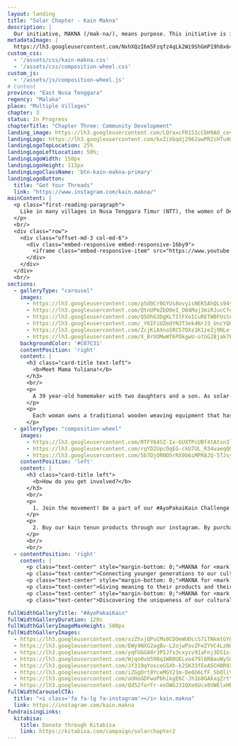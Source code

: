 ```yaml
---
layout: landing
title: "Solar Chapter - Kain Makna"
description: |
  Our initiative, MAKNA (/mak·na/), means purpose. This initiative is inspired by the Umutnana's women tenun community. Consisting of 20 village women, their work is to weave and produce tenun products. They used to have a ‘tenun-house’ that was rebuilt to become a health clinic (Puskesmas) due to not able to sell their products to a market or a distributor. These products are only available to sell whenever visitors come from the neighboring city of Kupang or given as gifts to government officials.
metadataImage: |
  https://lh3.googleusercontent.com/NxhXQzI6m5Fzqfz4qLk2Wi9ShGmP19h8x64PcwhnqUg2y7Us4gEuAHzdrhfbqEcTZ0Xsqw6e3o0EuemdaCb8DJzFSHNEXSsoo9WERlgbNfzWnmBCGTQ4ZV1m_-cwzTG-PdTQN8f7-SOk6o6Xn891fCE85aXAAztijSL60qHoPI8CJSiwJTKpkdfS6DABDdHsd38jteR6AjoFa998C0O0OV1YjGrw2ATHNHhMZYiFU5TMtCGlKCwx5Oijf5WM1OB0WNKQ-YTNY719EUikXUfRMjDrVJxpn0CHX7fcMGleDFr7ZbtOv4i5fJdgenKHaYwTzMtBej0u9tW-7KwIdUkCII0o7CRUPK3L59GGFLJoGR_fHKobfBouVaHOgfUPRbLqBHGnNbhUlIOdMfts0ctT6SsLFIgTTjrPPploZNtDTg2xL9YYEKNXDPlx5WIwgXNftfTBdnX0LWUeVkv56y6_5Onpe0r7jDwNXHXBu948kIEkEs1cmlOTt6BUWH98fuinuf1oV-07kzx__NH3gaCHYz7QgUhU3Rb6UTsa4x7032pv9034eSWUxJgZw1izIma5z2ycGaCZiY5vLpnXpUx_ZE1AR5vvorZkpPy9VSMNG5AsSC3mnFKv7rZ4uyVGl7wOpB3ypGVX_74zHhLxtIaO3wjkMyo4ZJTtzhhOpRkaQj3yF2jKHxcQPZiATdMUx7E4-W3kTx8_yq7g71A0wUt1XanRpSSi1Lko1FKPeP02bSR9l-zpP-JR0bk=w1500-h1001-no
custom_css:
  - '/assets/css/kain-makna.css'
  - '/assets/css/composition-wheel.css'
custom_js:
  - '/assets/js/composition-wheel.js'
# Content
province: "East Nusa Tenggara"
regency: "Malaka"
place: "Multiple Villages"
chapter: 3
status: In Progress
chapterTitle: "Chapter Three: Community Development"
landing_image: https://lh3.googleusercontent.com/LQraxcFR1S1cCbH9AO_cevaTlDop9a2OiAaqrfZLYo4EeAPLXohWtsMfD9yjKOFJM3KAlrASEQ4Upv1ECYWDoa3ML8Ipeheh89YQtUU6ePTcGd1-k2dk4lr7mmkr6Y_gM_GSWWREiMtufKmSX92kTfgFnw4i_4qjV__xSnYaIAhTSyVeqA6D9M_dlXO2s9JG5n7tsd5VVCUT26npIovJrONuLIHtTTpXR1QOFbtsyZnF7j-lJm-J2Kpd84OQ8XO07bl7LneVE3aM8ehUh5o9zjRLdk0X7eFBzMwKe11r5ddyBa_fjeLWjXqP1h-1XCViivZZ7JRTxsp9auwvnIz1nShf48R5TkTrB7wVS9yvYSPGTlsEdRDcHsRrU6y25CEEyElkj8J33OpSYLfKLyx8tq5OfI2RBykkKHz58fPkO3NdpRXUAfeTXrAPoil40zB_os6IVQ4T5EMXOtucj4PdbQ-4huCMMtme8TVf2Q4GK1bGQ6BJsQqc-eqAwg4sangR08RWdRJp0gDb8L5zRvuaHe_54IjNLanfIaee2xbQehxM-ERLIEj2NKOEXSUO3JQbQKQj1iGTl-aegiduTBF74AySNqguJg3iAB7-Ld-hQv2IGZamx0BfCLvhZXV1uZY3mN3aO1LVYqdIM6JU7alE7nkJQYG49i9lkBkL-nakqglEkqS_HlS2V9Y9SqIXwTiQAlzQ6YeFCVbZJ1dHdwsD330Z7gMsNJCy2-kpVgbe2eolmQ-k5E2-zbQ=w3024-h2018-no
landingLogo: https://lh3.googleusercontent.com/kxZiVbqdj2962awPR2iHTu4OBipluSrccXGK_odDw9npSVZ6NyOckKa4vxvyV7FRV9PKmoJU37bDsGW0DO2Lj5nPHDFR0ZpTKAoUVRncDmXlOR_-1PBOcORzcSWj-DhKjNrDCVRH7I692ofaHOfxCCzj9KkaSFC3qoKZWlkxQIU3hx_H_64HkMI_ua2Ud9gt1i6-D9ZLkDbpgN373kih_Osk-s16JDDHW5Ec2YK9SfneJeIrAcz4mwwwOR02DoM4Hb5Vl7YokcU93UPP7xtTdB5XgNXTwcs1yFX9CIfihE0D_vYOEYCbDluiS6n1UoBTUGpvgKSmnljV7I7HrvvpRTjCZ9IgPvPvOHfhrcMsw3inVRaOtpCyyaFKZOTET8Dpq9rTT8Kwh8lXQjyMDhr6AIdRhBBB6Jj73BssNwyfxwoZy2II_zHkA3J6rdt5ObeX3ePirk1qTmA5vG4xRRINt2Ah-aeKWmolkKliUdBtSKcGNw9zesM2gIWJxzvMT6s24Nv-sWDsk_lfc6ehqdpgo8BBi6XNMdRMcK8FpfB5Qm-XS6LEo_KyPzMa_0iZ1zsPyfg_Z__4IotaL6T1QEHxktBo2O_bw_UMPYU_vO31ZfIiaTnMqiP4pzARaG-bloxKmf8d5CvgKRtzNASqOOaD864-0vWb6F8X90j2umCwLBTsuUom-v-UUT8RHURwCzkSp2f228nd101MQr5wKJsSY857Ug9kazap051YN-0-AHY8Z0K3RebloV8=w304-h228-no
landingLogoTopLocation: 25%
landingLogoLeftLocation: 50%;
landingLogoWidth: 150px
landingLogoHeight: 113px
landingLogoClassName: 'btn-kain-makna-primary'
landingLogoButton:
  title: "Get Your Threads"
  link: "https://www.instagram.com/kain.makna/"
mainContent: |
  <p class="first-reading-paragraph">
    Like in many villages in Nusa Tenggara Timur (NTT), the women of Desa Umutnana regularly weaves kain tenun daily. However, while some tenun communities on the island are able to access the market due to their proximity to the capital of NTT, the Umutnana Tenun Community is not. This has caused the tradition of weaving to slowly fade in younger girls, which is a concern for the village's women figures. Our initiative, Kain Makna, helps the women of Desa Umutnana rediscover their purpose in weaving by selling their handmade kain tenun. The tenun community consists of more than 40 women from Umutnana and its sister village, As Manulea. 
  </p>
  <br/>
  <div class="row">
    <div class="offset-md-3 col-md-6">
      <div class="embed-responsive embed-responsive-16by9">
        <iframe class="embed-responsive-item" src="https://www.youtube.com/embed/VZxz6nt-yJU" frameborder="0" allow="accelerometer; autoplay; encrypted-media; gyroscope; picture-in-picture" allowfullscreen></iframe>
      </div>
    </div>
  </div>
  <br/>
sections:
  - galleryType: "carousel"
    images:
      - https://lh3.googleusercontent.com/pSd0Cr0GYUs8ovyisNEKSAhQLs94y0JRSOhpdgfO8aTlWeHzi-DG-CAO7w4beeItef23AqQtgLKc999ovihOpGtpMuDBSYIb2JVNTRFOq7WykYT4IEZaSBohaTcmEZ_eyFjd9IYhjwzk1A_i5LqyTU6lKA9g7BWLii0v0gXN2Ud8aFWzSqoyrW_XZ1rD7UolGUSrZPvxbBSPx6QnlUc0Go_D6oYfEHH9694jNAxMpAYr8H94Qpapap92hQQfwiVYzUSQs6d1vCWUyru_YeZvvsyMb5jcmOMzp6OLzJ88ZoKZKv9vTc6OwIgQaHQuk95qSeR58DyOifvuyUi8BbEerrx7onmfG73b9H2dOFFMHvkaRKYgNrdx4_thXFruIJAXwuIa16EAi0ud0kxaef-j5vVDqREixuoacG3bGTYwW1CEJEA0qHDTuxvVlRd8_MF3vMy7qY1_ELqx8-FUudyh167qcP5nX_1Wso0oNqUb3BdwPH3CGK1PWAahA6XJ_Qc5HXRBPpt5ezJs60-tq06qI95dBC8jca01AU7RKn5tVGeBqNb9BS5JmqemVwHpEgtbBUEdbckgSwqo2fiViPr4O4jGVOPObEFZm4yFrinbh20i4xtXNk_IuSCICvaEZC-clrxhZn2WuGqEKR1gku7bCRriajHmvIuzzxLMf_RhsLSbGuZQAA4ODKfhO21MgiLN3-rkW0ZF8ZtStbfkKOSM8hNVgGC7AQuqqJ8Eyd7n3cXVOX_WGgYaUA=w1642-h1095-no
      - https://lh3.googleusercontent.com/QtnUPmZbO9eI_O04Maj3miRJucCfeIg9oUwKM0Vd1AtI28jCwJFBtdRKCwW0f8GrRanOZzkii0xh1rCaLlkbG3O3o2lqcc4hIdMPFwgIC6jG-01LOgoPuqjkBKz7X6RNPNNO1N5hkgnmloiVsKkvHulOvPeRtWYpLco75bn8-l4K8fu7E3J-mA502-R_7Acs7WMlGKExsnpmt-fm-h-gK78xkUR-sfroPYISXWDj5aB-MPMQ6ORl00ZWIhy6dBrHNyvf_yHLCvIYn4uZ5mpJRMLf7B5-wXtiaJKAm24vpspN2x5NF6Cd7MsBngtFUaq2dNGIhOk5vKbxC1_VzW0tJMl62Vnh6Y0G1wqVN3FUA8mLBux4cUBQ3ZMxT7gSp1UG4GobbKTTquYjwHStbXdJdOjnR1wZJCA-O0MtJVyikzS289XcdslbtAKyZYh3nGA3T40kuQkCbKU4r0Cri2Z_pxEZSnuaG17lXgb92N-wpiU812-HWiUCc8OvuNj8pS0veX5fB5MkiM5ZMGY9TYTHohrg_w3k3E8C0oJJN_rd-MbX-kKBtcdT9BExqfx13Hsk1lT7AT5UD6W-RKDgotT186mpTGjrRxYFSm2-n1BwQDUpjGDLNLMBe5OF5pMPUGz5XYra8gGn0hHf0puoyfi4Jdx01mDJXn7DiwOEH-25Vid8G94X3cKdTKZMF5eBYbUb1cNlvflgm-6qzGWX0XAu8tu41czy40OhoNrgTrWlA-tKHtctb1LllRI=w3026-h2018-no
      - https://lh3.googleusercontent.com/Q5OhG3DgKLTItFXoICuRETWBFUstA_LF6JjuHDHP96dyWPI4QF2_WxvxLbS26mmQbp6oRmwYCKMHPlImIrru0Tn1vvIIarApmY5LY0k1mx3B_iNqJ0VHK0iVOQgd00chDDUeRzPcon5che04FIa6ZYBMC0t1rmHabw1tagph8SWcbRj5k919LbsbCzqcgAZcuH8PAWGc9HYx5QaIj5zVBm7L0aSpvk1D1Voh4U0v51VxDPHt4b__qu3V_Is96jt3bSLyxgWl3VGKtTdd9Dhg9Fu-0ui4w1Tsb9R3mNog1x8kr4K0rfljYkNTruog1VfJI3TiTUez5JT4QHZXh29wMu6ZCJgZgXty4Hz0UBIX8gvIo-7afmKJ5xady3aDQa-hCXM_4xmSBBNcZWjbkvW2JkGXPwTG6_ptPvBIvLZzkudlM-M3sqIgvB-VIyIJ9QU9YWF35e4AB3Z7DhBGzPSC34I8U6LAp7Zh2MXbrPgYnfL_eBDt-O_AN6Hi784KrblE0_dxMnYpe1e4Ptc_B2YxGvX0oYfVddsK4p_7vTMb9_ql04Bo7cQhnGcFkxbtNAjYiQgme9EaKCnZyLmYCmGGKw93qCnBvjpDU2QI26iuQWZBZfgBfrKkj9btSqUruggINsYYIYs3_TL8pphCLOzW8gljAXDcVkor0FOEO8T3JbfR5ugahXN-gexZgaoVMO-XUiqUN1VP3MX0Mgg1bytgb4_fu1H2SDKZy2fRZkiaKv4AR_KP6SY_Ng=w1642-h1095-no
      - https://lh3.googleusercontent.com/_Y6IFiUZmdYNJT3ek4NrJ3_UncYQO-KalR0GTX-jnycTtLBm8gmpJGN2KX9AuYiOgA-P5QXIDCrxfPcKPqDoyAmZBT-3idIIzX_o0ccbwrVdJOKiUP2xKHR8eht4z7ccFS9THvtU0hKytu_IqHqGOMufTrraizI6Ctie6d4_1axarrtcmKdkwSWIi7cD9rsRLGnCxKUHyVvZxSyhAiFrkwJDpLjnNRSIAFAlXGUCc8OFFPhc1QLD89GuqIpEj0vDR7-rPQ7b-MQVUk50bJWGgMh7rrt9Gm8Llqkz7BiMe5YmMbpoxcdnIDPoN-kDAl3nlVUxBwRDc04-8UcO6470uyEfbwIPdlZipGo-1eVQ7QZlGKRumR8dz-O83-gDpJRhIZsBUxZLnLTnNYEV6upEuXd4-kLsRopCWGhc0iR9uwwnaWFMykWqwU7dpQwsEv_K-rhyUliloZWPlMycGGKtwQHvkM03_Sw5EGk-cxoujAmD9IOXkyQqTm6rRVyi10kDo55HaS4NSZLEUG9wRIZboYxoiTUZdD4j5zpxC59QMCZBWP25xzi2zoLgskO4xXzOH2TjibQ14c4BvhuAVGHLmy-BOtd6J4b1O2NR7QrYy3kl7yB6iAgx8Ua6Vcq-ZPci7PiEEm5Z9gZcpJHzEEZYC47KgWGiNugBK34gLGOsuvLaKhr54cPIiByGsaUMN-7qUp4d2CC5zB705L9sOukZxfH-BYQNvHMs66eurS9bW_SHubPzsFALIg=w1500-h1001-no
      - https://lh3.googleusercontent.com/ZcjKiAXnoSRC57DXz1K1zeZj9NLefBtZMiRlA5nwcnflpzZ88MY3fF7haqqUdgYtCpm2n3kp3Z5r_IYRT2xxq-snL3UrtfPArg7sKl4OXN1aHnXPzO2O4lC0pHzM_UDYmzu_T2di97eL3dykbAcaR1enAXQfodwv69iBd0bkisLB6ilAVizpa5XUKdxaGd7oqCFPw0bREGfuak2lC3a1NC8FWJ5UafGTBXjGx9GCCp9WCFaK9g-T0ynIdrojnXMktXDPdBUlOfJqdMhv2wZkeRVeEdgYD1bJV-A5UJoEA3PEHa-rdEh0R5wQoccmn9r8JMEzll2NKx2EpleiIxrTbifoRydnZ1eptxPLlwZJiUT7tRHuj8nCTbde2GGZCMDq_BKiYb_XP5aucF3EgVzHskr-XsbprqqXby0Yqp60M2RucE53GOZo8PK8LJWq0tT2_pIntn66w_nSp7wcs_7aznQSGYTk919bL4oeERJ7HHdY9WbQZqVnAYRVSnmWAebtjKATcXIUkzUei-WZ0h_fPnB5O5FnM1h1kC6cyA3yO5TE7a1j1uguxHK-2r1Tkk6fLWakWFenI-s6qGRGzGWmUNpBKAcgFzkGvohkOx9bUJRr-YG5TGOkHd8grGJx2a5gD1_XITlLBoT1I5jyL3BLJV8ejRs0YoepNnFteRTRSrVffz1Vv5rL2P4NfgCvAhJImbgNypAFNMbrXTJgHOmqbxgIJAlgicP0S_EddctsxoemSFakU8aLOw=w1500-h1001-no
      - https://lh3.googleusercontent.com/X_BrUOMwWf6POkgwU-otGG28jak7FyeLHmy1NfmWEMm66jDAdxw_9TnhIEpz7odOpA5N_XTOVO-XDsY9txdCJacmV2JfYD6UniRb2DJbeeZuN5u9k1l8k3eur3KYAhz3iwTQXQA6nGgyBo_3Hb1uIp5wWdSlf4gaacZwxZPy1XZW7AZlLCQHmEcYCTUXEmFcbxi_c6NOvcGhlOfb4v1WuHBj6PgeC8Lj8_ypy5-jajP57svjmHKCCbn0SdFJw2VjkGu4qxP3DDIvF2-kSX490fbIDmcNsJmYMDtX9FCLReeF1M1EZg7lqqooKTZEh5Qxou23mSmKx2KR6s8YDdNNkNnaXPj-JVdvp1s-r_YKe98w0cDs6Qx0ecUOwJ67llLhOpmBfAaUAg6wCnUAy3fr90Aadx3fuM3oTDcaFxhSFH2p35tq5gH5GyoBqqJaHz-GLOTFdJh1oTJ7LE49f0xhIq4SJflIKBXmaNBjJE1i678bDKQk3fpZiPPPJQVG0VfTsCHWrMz0qlIQ9jHQ4nhjIlWSyHFaTxdsV7HVAA0YSjoB-4SznXbXk6zmUbTBnaUSHMHiCc9q2O_F5S2RDOaAckIsjEiytoYYvNtf1b4nbrfDa3guB-l5qLxpqq1kPO47Qh3ZvVOrpKjP8hPesa7tPrHSKaPZBK1uQ-n4k4eaggs1gseNuYOV56zESQISUo9e205r63W2UQ1ZItMQ9r64MsQj-8f57FaR6EnMhP6aB_rzJGlDvNU1Vg=w1642-h1095-no
    backgroundColor: '#C07C31'
    contentPosition: 'right'
    content: |
      <h3 class="card-title text-left">
        <b>Meet Mama Yuliana!</b>
      </h3>
      <br/>
      <p>
        A 39 year-old homemaker with two daughters and a son. As solar-powered pumps were installed last year around the village, her daily life routine no longer include an hour long walk up to the nearest reservoir for 4 gallons of water. With her spare time, she weaves kain tenun — traditional artisanal fabric with sharp and intricate details — along with her friends.
      </p>
      <p>
        Each woman owns a traditional wooden weaving equipment that has been passed down from generation to generation and works on one piece of tenun from start to finish. A piece of tenun can take from 1 week up to years to be finished, according to the material, pattern, and size.
      </p>
  - galleryType: "composition-wheel"
    images: 
      - https://lh3.googleusercontent.com/RTFY64SZ-Ix-GUXTPcUBf4tAtsn3lUqKlkkYydwH3_IZ-HOBlGpjFfrH589lxDXwrpyTc6QE2_1jQs42tg4PSGc1jX38_Fz24yf7MI52jvHV38DhK-4xSAIjI5-YzLPGN6afk5e9K32uXJblSXOWy1bu-6S5O2JBXqyOVnent_l-pGAwYiDPsqSXxFUsQiRcyK4Fy87ajAx-UaIrBNQqCEmpebaHsdJvhCOnc1ecLR1dZe-PqPa3zcg9khQwaykO1ws_-gz9WtPZ-3vdWzrs7eQTKfydLdAcYJpSsMpaDIzVwRYVggy-euqb367yzonG8ZjV7EEwyYG8gnue1QJzfcLt9nl_UNgm0dm1N1-cLY3FZMn8Ryi-NvcidATb4SHJ86GcTiXn1rB4Gtbhvv8vAJ3iiE33zB3a7g3cVnGIpp7bDTq7PwuSIQ7HW6pbyk4W0kFmFqUR0hnfsMicegVU6jmRI7Y_hlK57pJbBunfCopGSmD7q5xQ8TjuBTa-Fd4Bgjyobw2PN7sRi05UeM8PrORDeTl5ON1gne3HN09P51qzBcDdeq9Epv9UfyUfAP5LvsUDUXzn2ocmXzcYRP2bZpYMgWj50Ks88NI-T4rAKstUK2-09oTG44xo2rNS2Kx1xMjjDvb5ZlGHMMaIPCS9ayhewepf9ZAtKGux1iC-SjYKMW82UPlMgliKi9X6qZBdZX09c2j9P9fPQxiZ5fnS-ehs5L-s4h1n3tZCEthlUXSSyG6V74l_Ig=w1643-h1095-no  
      - https://lh3.googleusercontent.com/rqYD2UpcOqEG-ckU7UL_R34vaeqQ0zeVcZrbiTJSysdbLB9_8GR15y1N8f2S0XPrOv0UMfB3kpUuhfiGv7oJzfDgS8VgomHDnGRhCMKli07PzGdRcNSRNrT_OODwBgo4p5IWmaIVH3excFIq2xefTgiR7MFhGGeQaA7pYV1QE6byfN2Vre4WcVvqRE2lVEEC7p7DzJZuOkKKNt_E_m5wd77WL_RAs8obNmHZOovISdJZ_9eknz-AXrAPrjtmPjTbT-MKir2hO194LVEQZpl6M8gQkWKP8PnVPXy5qliZ55Ovjwe6mDQd4Oxxj5RN8XXwUTUA0u7g3ENSkSv3zf_KT8wv_wp56twy6KUpcz71BxjbrX9ymtRWL-yeEd4iA0bMZ7mUNOetRZeGPy5YWChLrn1td4zdjmEVFMuJvy1q8OgrIIcfg5tkFRWCJgfYWM7d5SUmy7MmWnd6VkfCnIiNQ0LB0UA0I8pb_kOxv9s1BK6Y9ZTiZHU9-oUUR8KkbaN45u6f99iTO62kRxFHXoqaOp5jjeEx6I6JPhutlajF3mPiXx5YxmKWiYutpdNasgMtY6MsCZkiQ-cyg5QBSccPVXjBEVcooTjAza0k34kUVpbOKEtzN86I2lbFFxUBxWXO3V_SHTHTBfArkr8uLuSUZzmVzxfQUyXPtL1dQj21Z7nKRgsrqV7CfGN28RuIpbRwlEIqkHmbX2-kAfPm8E91L2XLw2MweopKreviPyTwt1ml1IigAEXDwDc=w864-h576-no
      - https://lh3.googleusercontent.com/5b7DjORNO5rRX9b6iMPR8JQ-5TJsyvs6qA2QM9E6gpvCUf1tFs1PC1kJY10ZPEH-leP_7TzoSob9IlUZaTNfds8f_xAYmMA8dRTe-40gYLO23gnfgTcxLl_Wxam4TpS6Zv1dyLciy6prnbRdvBY8HXvD4xSRDYXSsV8Up4J6BsZWtok-vC9RlDzJ4Xzr1_-q9kEXIQ7Ll0Pt36GcnCysbq0AU12jKwwKZ7OHOj4DwaTaAgZqBct23K2ezK2Fm-mtpDmYh5cwbpAwHboe5-Lf12yB8mOZOjXv0oU39fwjMfPRZ5OGiL2K8o0eH7ktXUnHS_NAo-_9f-QkY1Pvjg7zj42GBjt6JIfx2GFu0qmi4ceGpCNW8tmF6nfGHZbErHQrHrqu0m7BRahlVk6oL_1bUq8QLNoSeuaaxFulo1kjw3noUzSBZgncK4TIxpS8hLkU1Ddp2HYXZsVtBoSO60BpGCMmgTsXCs8pKlUFCwVxVVeIWreYK8PgXvVBVRXnYOLYqsOvTXamwuw7GaQFjcQRlyWTac_Q5UYAm1HvQfNNrNZ6CBkcFk7fN6JvqtAvDDFuhQLckZekUE8_yuFiuTr63Yak328XsDyGvN0GZUpyShaDTFrJYAF8t0WRBS3tMElS_d4XgHB9TSAHQ_pGhiJwEBzZdVEDfnJKIgbyBfOWzqnXkzz8buJSFzKZTG3BDH5ulH1ifqq3mUvZhoEaK9uZ5QiJQb4bzCTnc5TPEGXTUaXa37hvivrIsXo=w750-h500-no
    contentPosition: 'left'
    content: |
      <h3 class="card-title left">
        <b>How do you get involved?</b>
      </h3>
      <br/>
      <p>
        1. Join the movement! Be a part of our #AyoPakaiKain Challenge by posting a picture of you wearing tenun or other indonesian products on Instagram to promote the awareness for local indonesian fashion.
      </p>
      <p>
        2. Buy our kain tenun products through our instagram. By purchasing one piece of tenun, you can help cover 3 and a half months of middle school tuition for their kids and help the tenun community in Desa Umutnana.
      </p>
      <br/>
      <br/>
  - contentPosition: 'right'
    content: |
      <p class="text-center" style="margin-bottom: 0;">MAKNA for <mark style="background-color: pink">us</mark></p>
      <p class="text-center">Connecting younger generations to our cultural roots; our values</p>
      <p class="text-center" style="margin-bottom: 0;">MAKNA for <mark style="background-color: rgb(212, 197, 17)">Kelompok Tenun</mark></p>
      <p class="text-center">Giving meaning to their products and their cultural heritage</p>
      <p class="text-center" style="margin-bottom: 0;">MAKNA for <mark style="background-color: aqua">the world</mark</p>
      <p class="text-center">Discovering the uniqueness of our cultural progress</p>

fullWidthGalleryTitle: "#AyoPakaiKain"
fullWidthGalleryDuration: 120s
fullWidthGalleryImageMaxHeight: 500px
fullWidthGalleryImages:
  - https://lh3.googleusercontent.com/xzZhxjQPuCMs0CDOeWUOccS7iTNkmtGYQ3OB9xDorhLHeeiJxr4nX3PR7cvS3P_5lcJnPViT_iuuht7gZ_kNTP_9CV37MaZxr2JyiV1wzFSo6RjNl_OYjLSop0dM9qbuYkQCFp4AEIwGr2nlmlJiGtCOaBAaiuytYhVQT0m6FMQozDegpaxPuOnc5IQ15HhJVhP7x6NW24kc4YPPA3O7i8JmXcA9jBRnx02fLHV8FQC4LEgze48WBjtkZ6hEtjy2Bu7uM8YsOmukTGOlyp_pfTQ03qd0O0ccfVGNmO1W-y86k_5CPrOw20QU-w6VXVThaiuWjUqeW83JZ8mpU3tviJ33LyIKsAet2y_SvxWxjHpnSUTdhJeDNq4Z_i58gBff6TlDgtkLzGDsz9uI_5hJHEsO-S-1YWy0-L_q1Npi4LDeWMvLPTD0IpSj56y4JGcL79ek4srR_XviYCSxGUK5VBmwMtoTQAOJ0Jo1NxLHZW5Ns-laZQhZ08u5EOeHt0MEJTfddHL-tifs3tLX_Sw8xOhEmdtw6wO0vvs6X3uHqhJivBiYktYcctrTy0sm8BCLy9a9M-4qa0YVM7TUQ9G9EAydk-tMw8Ys2FLOA9xoTAJ4cm-shvuJOJzzcUjN5do2gCZPwPoBsO_qK_6e9NdINwhUtz790wQ0Z7N24fl_xn1yq5zSa3OW05XzEDwKIz2I17daZbzwwNDhXVojJCfc6h074QHepyuOXpSkyyoXVzDi0V_up-BSw54=w1136-h2018-no
  - https://lh3.googleusercontent.com/EWy9NXG2agBv-L2ojwPavZFeZYVC4LzN8AiHVUyXsXgfyXqGur3nYMIHtw_cZOER8ciRKXYhCFlI_vzQnnNksaCf75n_5IKJgvbJDMj38mHSTMmIys5cnrKRU97A6l-3-e_rsW6ZcFoNpMLyuNpHnG8U74h0QDqOmXmuokY1388I73irX_0nu9iNyl_sPrXqZCut6HFsZtB83QLZoTEu5bj2XgM6im-24qfjTzG90J0BnuD9y_MVelWPYjjaiO3A3EGkPJWAsxuZpWMeCFkJvWMBnaMyLQIG4qHaJNkuwDcOYFl0h1dD5ERG91F7WhkghnpQBWyXT5dmuNhke_m66c2dOfePeMenPV9C02FgNjgUf_hw26zXAGvPNr2ly62H9u-gW_qPlXhGjtAC1IKX5Fnk0CD0nlaalxDVZ5Pc9wo7UP4PndLg5KEjhtuwB2MeYqf__HBsr3IxlS7w_H-TssAaYkSZZ7mDGCzKqbMWAbc7gI8Hn1wDU9eJcYV8YeNw1HH9f_HsQkoT5HIGeO4MSuHsLkD-8lzctwqGrEGhNVSXVU4f--3-vnfln0i6s7WzMMFvNeTV_lvAnB3rG_X5tpvybC5Tf53iQyLhMld9NIzes0zk_9XKl2QH1bGTkYKZy8JQjRbPLx2gnmV9WgGxLD1Tr6xjCln67XIXbgrIHUkAkvsJJ-eDwJ70bS1dR4sxSwyL4GMl6vgu51KpbuJCxv-NP9iBosiytggqUtl88xQ6BGNfYiqVTdo=w1348-h2018-no
  - https://lh3.googleusercontent.com/yqFUGGA8r3PIJfx3cxyzv91aFnj3DS1x-vzXgUO_5dyqoE5gsIX6jteVB8VCu4NfdLq2Q8h6Fz_2mL1KB39rdDvo23AFnWq02ck0xwjqOROZ5DI45d1aH6O5Tfp36wmYq58uVhmiG-ku2XZq08Qb3nRyzS8gleYXH6lQZKvQcsvOBE5J7xXbnQx58XcqVIzXmPD4ELwGD-kJ5A_1qJAarMowL3SeseWrs1VBldfpnxjBQZpjepB4s6J_3Q0770IaeAunU9M3FF8Pbt_mpQkD-ObFf069Ee_eCKp1qDr4dQQOJNGmdzNDtTXPZXR08SdetfORGusX8ejvV6L-b0YFwApF5-sfSBjkZEExYtu1go7KSueer68hbaFDdV_KBkSJrryoKEbhBM0oDOVP6kh19U8yZbURhUGnfNlQ9hOBmyTBTSwnJ-r9mo4yxQROCl7Q2APE3zn_C8jvMHrOArfW7doRJGIGsLP6NMQPajHQdE3TRxipU_chal07Y2PtT2O3WUeMPZqZz-bO_S_IL5lIwjFO1VGMbx-QIkcL9ykCANstzWtOt0yFo5-lE3MFlnSSvohTtSTiF6pWLebZfi0K1IIYPU8ph0wsmJWLUrG9v-g8JM-rl8UYY_wE6ubuiGIQAXfqStOLQou7V71xJMXgBY9UbUr8KmP8HqWiTPWl1ejUnZff6-frvnpwKRsageGMB9kYj3AElJzGerNiD89FPPAC_bLnrPlzHTiDwirHkDfQAz4zctJa9po=w750-h936-no
  - https://lh3.googleusercontent.com/Wjqo0vU59Bq1WB0UELvo479l8RBauWy5GwQyKCRPP4tJgq5KV1fMkf_E_mEhnh6m_SXSMQJYapEbhlCLDtO8Gj6jg43TmjS6RsCHq1_Bd4y9kSX9qnFgXSJtuD3qWP8_gvjUVEssw-0KMloAP91XahLO4qdn05U5IvWuUqyjgXhPVSNS089A9iGSCbNH0Y5CvMMtIJodnGObv3HEYBWftxAU8IdKpTk9erzy2k0MCxGueGa1qRY2QXmbf6iWHkRtdN3Ce6Fpj9AEDmySL6EOJ08DmumPicThWh3vq70BBdegOv6y3uwR6APg2FZZcHXetCZjSGcDFNv2p29JYjUQJCCNqR4wpg1_g7yVBkdEFUK0pITJtQ5XQl_9GShfnAVBoIDARlI-KdXbpsChG8PXqiWt6SeNPXBmD_mOVf803O6KZRcdq2ITss15XEIa4PZaysf2k7uBLcm314Hn_V5jHcatbtX4pgZSXw9rZvqNpBqgNfYoJRy05AlMr6oHoMCWY5GxzBrwzuJNswWlqAULrZsrK0dmstMhSUfMh9J5oy1SuUef4HF4ALYfm5i5yjwCC9pMr4OoGWnd6Xh61qTXdya0BVTlUZWO80YPqSLVtYe1H_s6HJJffm_MJPlh4bs6QFxAlAxXTBk0Z_AqeBQhpkgDu1tDMLKxfZQT8JxgkIAjzqva8WOzFof3FBjytcW8pj0F3z8gwYih6-QnuHcTjTRAXyGkGEGjdGMlAfJjcfudFqKtLAKXyLM=w750-h734-no
  - https://lh3.googleusercontent.com/Jf319qYosceGSXh-k2SK33fEeA5CH8R9XbZ9WD06UrInPFi8C8eHth2h0Ue5Egw94Wdr2bzoPjBqLagzPADwgO1P0VmoA0nyD_xR8AKDmlZN5h8oGgsIBw48GXRBA91gNezB6cUp_l7_E0-SB0-sGQ-N2cKX6h-yrTBtXrOwd-DPScAbTePURkuIf0ea1v4FWJBGpo1rY3Rr0HUjHaUDR9pajdMwuK9eMszFwWoBNinKuwqIIOOyzB4ZuQe3BAnDIaUeGDpuIGpLj2bK6unLQn8PPDeM7dO5Tfhc4ljltf1BG0F2DSnDt8UVeIesg7T7kVnqe3P9LRRkuxakHCegp8lOkY2dBla3ZDr0Q0moaG11xysi4WVkScHPBWlvBf-A1JNCN7T7o2NMUE0U4jB7IabMPkRqulUoEa6VnVOdZ-7zmEj9wx-h2Uw-4ziWA2RgZdnxNvRUuolakFU5RZlduOH3gZT-OmM7Vg7E39GQwQPuuVo4KhT9ApapDk5KeDxJu8cd49O_piQrQApSyLcuYetZkyGhJdZZRET-RdDs9OWfvoGufchEWDTL3EkUmywI4g1LRyWd4958OIBt_s5GYMIO0lp0z04qaJX_rKguXiva5MM3_ypAZP5Q1PmSxqwIi_TSCa8TaBhrzn3PGkxJx7jyUuFILwCVuw-NQU8g6tvryiPXheYcWf3QcoIa6MRspdQTev94wSG6CZhESZVPtzzNXvRf092aqKuuUK8H-bcgLSrrz7j2NGU=w748-h917-no
  - https://lh3.googleusercontent.com/iZGgOrt8YceMGY21m-De6b6LfF_SbOliVRwUKVmOigvdxzXWXvylFsCIwzkeFiI8Kk_ZKQqNcpJacqO61uEWZmi6BEK-gOCAS_zFkyyvb7StHzfKYMV9Mz1v25uGfyISy2NKRTUwQICyjhYgxod0x7gSYmiU0xJIV3cZeaWp6c9Fi9NxmLU0WrtFNfdyCYyMqeSb2cf52bjh_C4kJ9wNOMoHYpF94kDfoGKtgHBqK3PbP1qbHS5MhTshngF25CQY_USf5u0uJzfBTi4KjEij9EinXFsKV6E3yp6EMy4sPvNjbo4ZCfTjn6DteNYCN5hL0FTq2KcldEO6k-Iu2hb6PN8wHPGY3vdRlup6b8eQGruYPj1h8fXn2BVgxhxuXGK3_3HLEQJ5ELJdWUkesKnkSadQi1n1k463z02KJ_q44NyhnLrQgMLm8CEqcy_Hojx-JWVQls6_Ke6Tf594BV4U1DfFs6Q4rXUmflm1xdgMPVij0sJcs-qIgArW_qoduwsjlT_2Gr7PKS1a6cOfJ7Jz_VAspn0NsAkGu2Rmuc5dIAYmK8EnnKkoiI5ZSP7T-lQ7DU5nTksZGW17fzLfC_-l0MJlih20p4NVJDQL97tRpNl6apG8_DROikzy4c8Y8J5HRI8tD4_JcJBF9zW1P39frCI1DFsaEGEoZf8m9dc7vcNXzpCxIUaXCJYgPNfGdquMN5dvXZ1iCEmJcNUv-2QivdLBSGT_xyi1Ewy_qDLmid7kby6luQBt0nY=w750-h741-no
  - https://lh3.googleusercontent.com/aUHoGDFwoPbhikgE6C-Jh1b8GAkxgZrtYOuITCV6UeQ5g9Yk9TByX8zwxqeCE-n8nJUsxWJi5z99EBs8NGzU8mfC1kan900JtmY1xtldV5WW303c2JYMzncdaEI4qesmuDcV7a0gO9XM6eCGPP_tkMoLNA7eXcCab0eL6tuSN2tJdUht6NfGNBR_IL3tn2qPuE0aInOpn7P20vhbTRx3UOm5I7Q2BjIONoi2dZHco3DxHgBnsGQPDzBiFkOnyREe4Xyo1iVB5bjgBzedLR8c3o7FUIQ9Anemoe2Ul6z1mgLfRL9pL-Opa_5wBNpsDjHr09Ftlv05wigpb2WQmJsB9Hja8ClePOuamqGjA3EhNqjnTA2ZKRXprMIDr7KN7GOom7XNNMsnKMMC_aYzcy5m_zECESg-6EfIUe24AMGqQMXg_m8xa_sRftokcJ6EQS6G9a3U3i5h8rQClPofugkUX9l3jjyhHO3heqaA6zQnzEHgJQZtDBWegRijVO6xS6PytkO79tSMh0PliOEXiM-CRFztr0UbR2TLS4gdZvYNsjGBTHExZmrbHbZ6ndaCI1avmxs17eV75W0JcD7UvQHLw02_34yJYno5EKiXz-IrewWwTM3xlxo2JtMNCkHo9ZbnSI3mod29y3yl3h_slhxTY0biwWnEbujtFfe_neccswpmfxotchJpNgYl5zcNbvXVVhpuM7hEFV8tWgHfJ7baZr26lvflLkBReoiIxTTr1lnV6HGlneC7Kz8=w750-h931-no
  - https://lh3.googleusercontent.com/Qd52forFr-eoGWGJ31QXe6Ucx0VWElxHBMDfA0cb0Gw7wUDYUoYnVl8X-dHt7Q9sC8TRoc5wz28ubXZljDr1zf_7gkCxzgzpsKJBcm2ukTZBkyQzOjvismFLg9cKXKodFtdI9czH8VZ0YaYuwaT9TuLd2Qh4TehFBjXw1nHpSWpFoV5kewiNrceRUv5FP-dQo9w8dRSvrKGrbjYWaCkkok8PMGmAsfOakHlakgmp2q6i2A-tP5Gbg3BWB5g__HeeyIUplsD1oyu9vwROJ0i_KBjOV4kCpaLGpI9h1bytQeHzbY4pkDWkLLBL8zxRSK7GFAopyd-4mbRaxoyx8v5pk9lgbx8CXZQ7CWEC2g-6JG01HVLwhOE2Ixeg4Somua3wSzi-AxevXmbGWTbp-jnprcp84xtRTtv4xiQn1wx9AbB5iyuS00jcEeB8O0zTgnIefvk8e73uCaBp9hWasHXK7v0uW6GAONHJY1HCjpTqwpKH9WEsHAC5WJkg9xijlr7TAfBkbMntvYwrX7WP8HPh4GL0ELW5My137aUBphSZlzD-sjJqugePzfDmHOebWNtdB5-q1CLGvNI6So9M7vVeKYFLjir7nilGLi0snWdwu3hq-oAyB4QIow2NZOjjBB3nzvrJ1zrF1FVobUEBz6v4iBGZKj9VP_rnYhNx9MJTO8of7sqXycnzpNVWV1Whh4RiSAY23YqeYplCurk-HYhOYKZYLDlnezxFU-95GVzSdJAxriyRa4gmd8k=w749-h836-no
fullWidthCarouselCTA:
  title: "<i class='fa fa-lg fa-instagram'></i> kain.makna"
  link: https://instagram.com/kain.makna
fundraisingLinks:
  kitabisa:
    title: Donate through Kitabisa
    link: https://kitabisa.com/campaign/solarchapter2 
---
```

